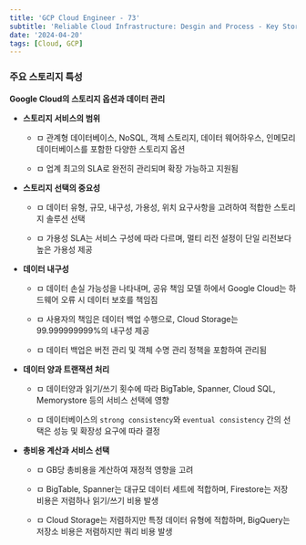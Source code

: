 ```yaml
---
title: 'GCP Cloud Engineer - 73'
subtitle: 'Reliable Cloud Infrastructure: Desgin and Process - Key Storage Characteristics'
date: '2024-04-20'
tags: [Cloud, GCP]
---
```


### 주요 스토리지 특성

**Google Cloud의 스토리지 옵션과 데이터 관리**

- **스토리지 서비스의 범위**
  
  - ㅁ 관계형 데이터베이스, NoSQL, 객체 스토리지, 데이터 웨어하우스, 인메모리 데이터베이스를 포함한 다양한 스토리지 옵션
  
  - ㅁ 업계 최고의 SLA로 완전히 관리되며 확장 가능하고 지원됨

- **스토리지 선택의 중요성**
  
  - ㅁ 데이터 유형, 규모, 내구성, 가용성, 위치 요구사항을 고려하여 적합한 스토리지 솔루션 선택
  
  - ㅁ 가용성 SLA는 서비스 구성에 따라 다르며, 멀티 리전 설정이 단일 리전보다 높은 가용성 제공

- **데이터 내구성**
  
  - ㅁ 데이터 손실 가능성을 나타내며, 공유 책임 모델 하에서 Google Cloud는 하드웨어 오류 시 데이터 보호를 책임짐
  
  - ㅁ 사용자의 책임은 데이터 백업 수행으로, Cloud Storage는 99.999999999%의 내구성 제공
  
  - ㅁ 데이터 백업은 버전 관리 및 객체 수명 관리 정책을 포함하여 관리됨

- **데이터 양과 트랜잭션 처리**
  
  - ㅁ 데이터양과 읽기/쓰기 횟수에 따라 BigTable, Spanner, Cloud SQL, Memorystore 등의 서비스 선택에 영향
  
  - ㅁ 데이터베이스의 `strong consistency`와 `eventual consistency` 간의 선택은 성능 및 확장성 요구에 따라 결정

- **총비용 계산과 서비스 선택**
  
  - ㅁ GB당 총비용을 계산하여 재정적 영향을 고려
  
  - ㅁ BigTable, Spanner는 대규모 데이터 세트에 적합하며, Firestore는 저장 비용은 저렴하나 읽기/쓰기 비용 발생
  
  - ㅁ Cloud Storage는 저렴하지만 특정 데이터 유형에 적합하며, BigQuery는 저장소 비용은 저렴하지만 쿼리 비용 발생